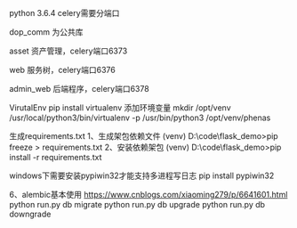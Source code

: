 python 3.6.4
celery需要分端口


dop_comm   为公共库

asset  资产管理，celery端口6373

web  服务树，celery端口6376

admin_web  后端程序，celery端口6378


VirutalEnv
pip install virtualenv
添加环境变量
mkdir /opt/venv
/usr/local/python3/bin/virtualenv -p /usr/bin/python3 /opt/venv/phenas


生成requirements.txt
1、生成架包依赖文件
(venv) D:\code\flask_demo>pip freeze > requirements.txt
2、安装依赖架包
(venv) D:\code\flask_demo>pip install -r requirements.txt

windows下需要安装pypiwin32才能支持多进程写日志
pip install pypiwin32

6、alembic基本使用
https://www.cnblogs.com/xiaoming279/p/6641601.html
python run.py db migrate
python run.py db upgrade
python run.py db downgrade